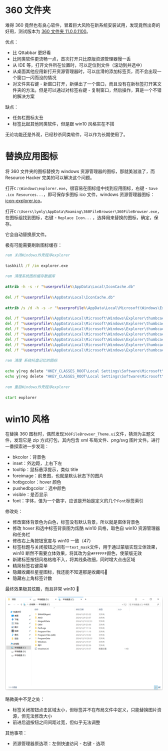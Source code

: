 # 360 文件夹

难得 360 竟然也有良心软件，冒着巨大风险在新系统安装试用，发现竟然出奇的好用，测试版本为 <a target="_blank" href="杂谈/assets/forum_64d0c27100577_360FileSetup11.0.0.1100.zip" download>360 文件夹 11.0.0.1100</a>。

优点：

- 比 Qttabbar 更好看
- 比同类软件更流畅一点，首次打开只比原版资源管理器慢一丢
- 从 IDE 等，打开文件所在位置时，可以定位到文件（滚动到并选中）
- 从桌面其他应用新打开资源管理器时，可以丝滑的添加标签页，而不会出现一个窗口一闪而没的情况
- 对文件夹右键 - 新窗口打开，新弹出了一个窗口，而且没有在新标签打开某文件夹的方法。但是可以通过对标签右键 - 复制窗口，然后操作，算是一个不错的解决方案

缺点：

- 任务栏图标太丑
- 标签比起其他同类软件，但是跟 win10 风格实在不搭

无论功能还是外观，已经秒杀同类软件，可以作为长期使用了。

# 替换应用图标

将 360 文件夹的图标替换为 windows 资源管理器的图标，那就美滋滋了，而 Resource Hacker 完美的可以解决这个问题。

打开`C:\Windows\explorer.exe`，很容易在图标组中找到应用图标，右键 - `Save .ico Resources...`，即可保存多图标 ico 文件，windows 资源管理器图标：<a target="_blank" href="杂谈/assets/icon-explorer.ico">icon-explorer.ico</a>。

打开`C:\Users\lymly\AppData\Roaming\360FileBrowser\360FileBrowser.exe`，在图标组找到图标，右键 - `Replace Icon...` ，选择用来替换的图标，确定，保存。

它会自动替换原文件。

极有可能需要刷新图标缓存：

```bat
rem 关闭Windows外壳程序explorer

taskkill /f /im explorer.exe

rem 清理系统图标缓存数据库

attrib -h -s -r "%userprofile%\AppData\Local\IconCache.db"

del /f "%userprofile%\AppData\Local\IconCache.db"

attrib /s /d -h -s -r "%userprofile%\AppData\Local\Microsoft\Windows\Explorer\*"

del /f "%userprofile%\AppData\Local\Microsoft\Windows\Explorer\thumbcache_32.db"
del /f "%userprofile%\AppData\Local\Microsoft\Windows\Explorer\thumbcache_96.db"
del /f "%userprofile%\AppData\Local\Microsoft\Windows\Explorer\thumbcache_102.db"
del /f "%userprofile%\AppData\Local\Microsoft\Windows\Explorer\thumbcache_256.db"
del /f "%userprofile%\AppData\Local\Microsoft\Windows\Explorer\thumbcache_1024.db"
del /f "%userprofile%\AppData\Local\Microsoft\Windows\Explorer\thumbcache_idx.db"
del /f "%userprofile%\AppData\Local\Microsoft\Windows\Explorer\thumbcache_sr.db"

rem 清理 系统托盘记忆的图标

echo y|reg delete "HKEY_CLASSES_ROOT\Local Settings\Software\Microsoft\Windows\CurrentVersion\TrayNotify" /v IconStreams
echo y|reg delete "HKEY_CLASSES_ROOT\Local Settings\Software\Microsoft\Windows\CurrentVersion\TrayNotify" /v PastIconsStream

rem 重启Windows外壳程序explorer

start explorer
```

# win10 风格

在替换 360 图标时，偶然发现`360FileBrowser_Theme.ui`文件，猜测为主题文件，发现它是 zip 方式打包，其内包含 xml 布局文件、png/svg 图片文件。进行一番探索进一步发现：

- bkcolor：背景色
- inset：外边距，上右下左
- tooltip：鼠标悬浮提示，类似 title
- foreimage：前景图，也就是默认状态下的图片
- hotbgcolor：hover 颜色
- pushedbgcolor：选中颜色
- visible：是否显示
- font：字体，值为一个数字，应该是开始是定义的几个`Font`标签索引

修改处：

- 修改窗体背景色为白色，标签没有默认背景，所以就是窗体背景色
- 修改 hover 和选中标签背景图为炫酷 win10 风格，取色自 win10 资源管理器和任务栏
- 修改右上角按钮宽度与 win10 一致（47）
- 标签标题与关闭按钮之间有一`text_mask`文件，用于通过蒙版实现立体效果，win10 断然不需要立体效果，将其改为全`#FFFFFF`颜色，使蒙版无效
- 新建标签按钮风格格格不入，将其线条改细，同时增大点击区域
- 精简标签右键菜单
- 隐藏收藏栏星星图标，我还能不知道那是收藏吗:dog:
- 隐藏右上角标签计数

最终效果极其炫酷，而且非常 win10 🥰

![image-20241215004616336](assets/image-20241215004616336.png)

略微美中不足之处：

- 标签关闭按钮点击区域太小，但标签并不在布局文件中定义，只能替换图片资源，但无法修改大小
- 前进后退按钮之间间距过宽，但似乎无法调整

其他事项：

- 资源管理器原选项：左侧快速访问 - 右键 - 选项
